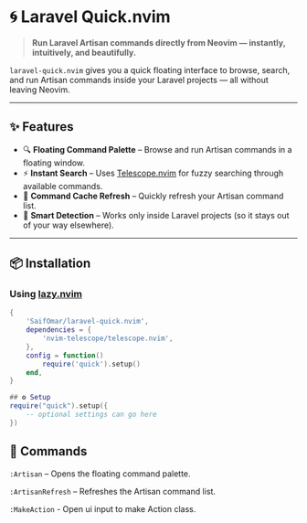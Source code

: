 # 🌀 Laravel Quick.nvim

> **Run Laravel Artisan commands directly from Neovim — instantly, intuitively, and beautifully.**

`laravel-quick.nvim` gives you a quick floating interface to browse, search, and run Artisan commands inside your Laravel projects — all without leaving Neovim.

---

## ✨ Features

- 🔍 **Floating Command Palette** – Browse and run Artisan commands in a floating window.
- ⚡ **Instant Search** – Uses [Telescope.nvim](https://github.com/nvim-telescope/telescope.nvim) for fuzzy searching through available commands.
- 🔄 **Command Cache Refresh** – Quickly refresh your Artisan command list.
- 🧠 **Smart Detection** – Works only inside Laravel projects (so it stays out of your way elsewhere).

---

## 📦 Installation

### Using [lazy.nvim](https://github.com/folke/lazy.nvim)

```lua
{
    'SaifOmar/laravel-quick.nvim',
    dependencies = {
        'nvim-telescope/telescope.nvim',
    },
    config = function()
        require('quick').setup()
    end,
}

```

```lua
## ⚙️ Setup
require("quick").setup({
    -- optional settings can go here
})
```
## 📝 Commands
  `:Artisan` – Opens the floating command palette.

  `:ArtisanRefresh` – Refreshes the Artisan command list.
  
  `:MakeAction` - Open ui input to make Action class.
